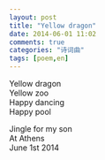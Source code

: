 ```yaml
---
layout: post
title: "Yellow dragon"
date: 2014-06-01 11:02
comments: true
categories: "诗词曲"
tags: [poem,en]
---
```

Yellow dragon  
Yellow zoo  
Happy dancing  
Happy pool  

Jingle for my son  
At Athens  
June 1st 2014  